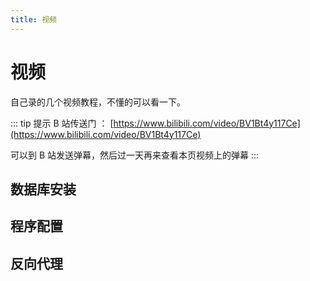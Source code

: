 ```yaml
---
title: 视频
---
```


# 视频

自己录的几个视频教程，不懂的可以看一下。

::: tip 提示
B 站传送门 ： [https://www.bilibili.com/video/BV1Bt4y117Ce](https://www.bilibili.com/video/BV1Bt4y117Ce)

可以到 B 站发送弹幕，然后过一天再来查看本页视频上的弹幕
:::

## 数据库安装

<dplayer src="/video/安装/1-数据库安装.mp4" danmu-id="3F823FF308F5C5DD" danmu-addition="https://danmu.u2sb.top/api/danmu/dplayer/v3/bilibili?bvid=BV1Bt4y117Ce&p=1"/>

## 程序配置

<dplayer src="/video/安装/2-程序配置.mp4" danmu-id="BAD58978368A2149" danmu-addition="https://danmu.u2sb.top/api/danmu/dplayer/v3/bilibili?bvid=BV1Bt4y117Ce&p=2"/>

## 反向代理

<dplayer src="/video/安装/3-CaddyV1反向代理.mp4" danmu-id="95CCEA58BE998047" danmu-addition="https://danmu.u2sb.top/api/danmu/dplayer/v3/bilibili?bvid=BV1Bt4y117Ce&p=3"/>
